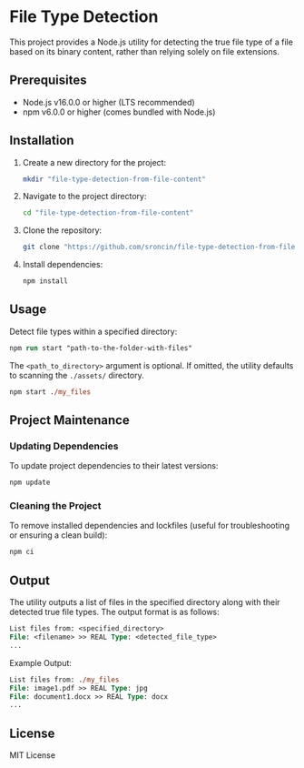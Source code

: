 # File Type Detection

This project provides a Node.js utility for detecting the true file type of a file based on its binary content, rather than relying solely on file extensions.

## Prerequisites

- Node.js v16.0.0 or higher (LTS recommended)
- npm v6.0.0 or higher (comes bundled with Node.js)

## Installation

1. Create a new directory for the project:

   ```bash
   mkdir "file-type-detection-from-file-content"
   ```

2. Navigate to the project directory:

   ```bash
   cd "file-type-detection-from-file-content"
   ```

3. Clone the repository:

   ```bash
   git clone "https://github.com/sroncin/file-type-detection-from-file-content.git" .
    ```

4. Install dependencies:

   ```ps
   npm install
   ```

## Usage

Detect file types within a specified directory:

```ps
npm run start "path-to-the-folder-with-files"
```

The `<path_to_directory>` argument is optional. If omitted, the utility defaults to scanning the `./assets/` directory.

```ps
npm start ./my_files
```

## Project Maintenance

### Updating Dependencies

To update project dependencies to their latest versions:

```ps
npm update
```

### Cleaning the Project

To remove installed dependencies and lockfiles (useful for troubleshooting or ensuring a clean build):

```ps
npm ci
```

## Output

The utility outputs a list of files in the specified directory along with their detected true file types. The output format is as follows:

```ps
List files from: <specified_directory>
File: <filename> >> REAL Type: <detected_file_type>
...
```

Example Output:

```ps
List files from: ./my_files
File: image1.pdf >> REAL Type: jpg
File: document1.docx >> REAL Type: docx
...
```

## License

MIT License

